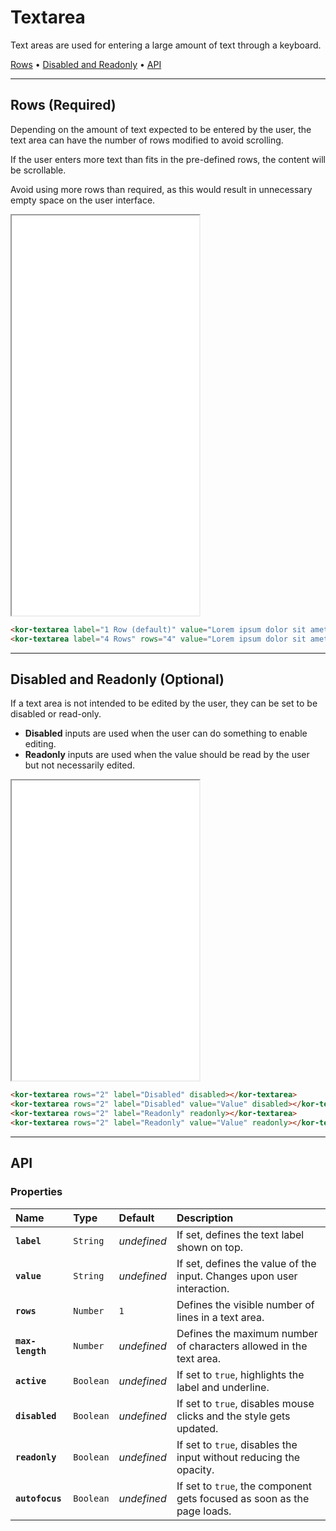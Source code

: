 # Textarea

Text areas are used for entering a large amount of text through a keyboard.

[Rows](<components/textarea#rows-(required)>) • [Disabled and Readonly](<components/textarea#disabled-and-readonly-(optional)>) • [API](components/textarea#api)

---

## Rows (Required)

Depending on the amount of text expected to be entered by the user, the text area can have the number of rows modified to avoid scrolling.

If the user enters more text than fits in the pre-defined rows, the content will be scrollable.

Avoid using more rows than required, as this would result in unnecessary empty space on the user interface.

<iframe src="./assets/docs/components/textarea/rows.html" height="640px"></iframe>

```html
<kor-textarea label="1 Row (default)" value="Lorem ipsum dolor sit amet"></kor-textarea>
<kor-textarea label="4 Rows" rows="4" value="Lorem ipsum dolor sit amet, consectetur adipiscing elit. Nullam eu interdum dui, ut dignissim nisi. Praesent varius ornare sollicitudin. Nunc quis scelerisque felis."></kor-textarea>
```

---

## Disabled and Readonly (Optional)

If a text area is not intended to be edited by the user, they can be set to be disabled or read-only.

- **Disabled** inputs are used when the user can do something to enable editing.
- **Readonly** inputs are used when the value should be read by the user but not necessarily edited.

<iframe src="./assets/docs/components/textarea/disabled-and-readonly.html" height="480px"></iframe>

```html
<kor-textarea rows="2" label="Disabled" disabled></kor-textarea>
<kor-textarea rows="2" label="Disabled" value="Value" disabled></kor-textarea>
<kor-textarea rows="2" label="Readonly" readonly></kor-textarea>
<kor-textarea rows="2" label="Readonly" value="Value" readonly></kor-textarea>
```

---

## API

### Properties

| Name             | Type      | Default     | Description                                                             |
| :--------------- | :-------- | :---------- | :---------------------------------------------------------------------- |
| **`label`**      | `String`  | _undefined_ | If set, defines the text label shown on top.                            |
| **`value`**      | `String`  | _undefined_ | If set, defines the value of the input. Changes upon user interaction.  |
| **`rows`**       | `Number`  | `1`         | Defines the visible number of lines in a text area.                     |
| **`max-length`** | `Number`  | _undefined_ | Defines the maximum number of characters allowed in the text area.      |
| **`active`**     | `Boolean` | _undefined_ | If set to `true`, highlights the label and underline.                   |
| **`disabled`**   | `Boolean` | _undefined_ | If set to `true`, disables mouse clicks and the style gets updated.     |
| **`readonly`**   | `Boolean` | _undefined_ | If set to `true`, disables the input without reducing the opacity.      |
| **`autofocus`**  | `Boolean` | _undefined_ | If set to `true`, the component gets focused as soon as the page loads. |
